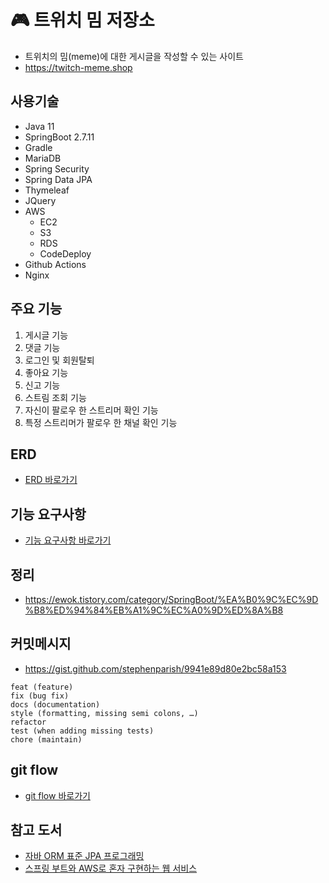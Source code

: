 # 🎮 트위치 밈 저장소

* 트위치의 밈(meme)에 대한 게시글을 작성할 수 있는 사이트
* https://twitch-meme.shop

## 사용기술
* Java 11
* SpringBoot 2.7.11
* Gradle
* MariaDB
* Spring Security
* Spring Data JPA
* Thymeleaf
* JQuery
* AWS
  * EC2
  * S3
  * RDS
  * CodeDeploy
* Github Actions
* Nginx

## 주요 기능
1. 게시글 기능
2. 댓글 기능
3. 로그인 및 회원탈퇴
4. 좋아요 기능
5. 신고 기능
6. 스트림 조회 기능
7. 자신이 팔로우 한 스트리머 확인 기능
8. 특정 스트리머가 팔로우 한 채널 확인 기능

## ERD
* [ERD 바로가기](https://github.com/hong-sing/twitch-meme/wiki/1.-ERD)

## 기능 요구사항
* [기능 요구사항 바로가기](https://github.com/hong-sing/twitch-meme/wiki/2.-%EA%B8%B0%EB%8A%A5-%EC%9A%94%EA%B5%AC-%EC%82%AC%ED%95%AD)

## 정리
* https://ewok.tistory.com/category/SpringBoot/%EA%B0%9C%EC%9D%B8%ED%94%84%EB%A1%9C%EC%A0%9D%ED%8A%B8

## 커밋메시지
 * https://gist.github.com/stephenparish/9941e89d80e2bc58a153
 ```
 feat (feature)
fix (bug fix)
docs (documentation)
style (formatting, missing semi colons, …)
refactor
test (when adding missing tests)
chore (maintain)
```

## git flow
* [git flow 바로가기](https://github.com/hong-sing/twitch-meme/wiki/3.-git-flow)

## 참고 도서
* [자바 ORM 표준 JPA 프로그래밍](https://search.shopping.naver.com/book/catalog/32436007738?cat_id=50010920&frm=PBOKMOD&query=%EC%9E%90%EB%B0%94+ORM+%ED%91%9C%EC%A4%80+JPA+%ED%94%84%EB%A1%9C%EA%B7%B8%EB%9E%98%EB%B0%8D&NaPm=ct%3Dlh4c73jc%7Cci%3Df6a91fa35c9f8ab5c35dfe0dfdfbfeb595ae567d%7Ctr%3Dboknx%7Csn%3D95694%7Chk%3D928c660f7386a572f5097aafe9646f78c5714eef)
* [스프링 부트와 AWS로 혼자 구현하는 웹 서비스](https://search.shopping.naver.com/book/catalog/32436253723?cat_id=50010881&frm=PBOKPRO&query=%EC%8A%A4%ED%94%84%EB%A7%81+%EB%B6%80%ED%8A%B8%EC%99%80+AWS%EB%A1%9C+%ED%98%BC%EC%9E%90+%EA%B5%AC%ED%98%84%ED%95%98%EB%8A%94+%EC%9B%B9+%EC%84%9C%EB%B9%84%EC%8A%A4&NaPm=ct%3Dlh49x0ag%7Cci%3D29835e2109f09ab6f8a28af967df642690b44fbb%7Ctr%3Dboknx%7Csn%3D95694%7Chk%3D5877ecc47ebc25fe9d1f36433b89b540c8215af0)
